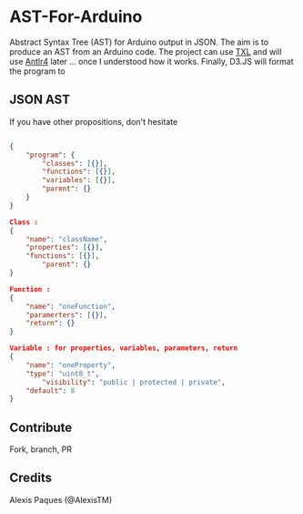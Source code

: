 AST-For-Arduino
===================

Abstract Syntax Tree (AST) for Arduino output in JSON. The aim is to produce an AST from an Arduino code. 
The project can use [TXL](txl.ca) and will use [Antlr4](http://www.antlr.org/) later ... once I understood how it works. 
Finally, D3.JS will format the program to 

JSON AST
--------------

If you have other propositions, don't hesitate

```json

{
	"program": {
		"classes": [{}],
		"functions": [{}],
		"variables": [{}],
		"parent": {}
	}
}

Class : 
{
	"name": "className",
	"properties": [{}],
	"functions": [{}],
        "parent": {}
}

Function : 
{
	"name": "oneFunction",
	"paramerters": [{}],
	"return": {}
}

Variable : for properties, variables, parameters, return
{
	"name": "oneProperty",
	"type": "uint8_t",
        "visibility": "public | protected | private",
	"default": 8
}
```


Contribute
--------------

Fork, branch, PR

Credits
----------

Alexis Paques (@AlexisTM)

